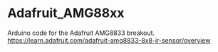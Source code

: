 # Adafruit_AMG88xx

Arduino code for the Adafruit AMG8833 breakout.
https://learn.adafruit.com/adafruit-amg8833-8x8-ir-sensor/overview
